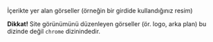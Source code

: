 İçerikte yer alan görseller (örneğin bir girdide kullandığınız resim)

**Dikkat!**  Site görünümünü düzenleyen görseller (ör. logo, arka plan) bu
dizinde değil `chrome` dizinindedir.
